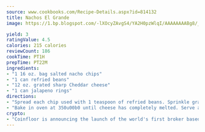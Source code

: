```yaml
---
source: www.cookbooks.com/Recipe-Details.aspx?id=814132
title: Nachos El Grande
image: https://1.bp.blogspot.com/-lXOcyZAvgS4/YA2H0pzWlqI/AAAAAAAABg8/_HX4JI-WmFM0Tz684w_qYjP9vBzksmFNgCLcBGAsYHQ/s219/20.png

yield: 3
ratingValue: 4.5
calories: 215 calories
reviewCount: 186
cookTime: PT1H
prepTime: PT22M
ingredients:
- "1 16 oz. bag salted nacho chips"
- "1 can refried beans"
- "12 oz. grated sharp Cheddar cheese"
- "1 can jalapeno rings"
directions:
- "Spread each chip used with 1 teaspoon of refried beans. Sprinkle grated cheese over them evenly and top with jalapeno ring."
- "Bake in oven at 350u00b0 until cheese has completely melted. Serve and enjoy."
crypto:
- "Coinfloor is announcing the launch of the world's first broker based bitcoin marketplace."
---
```


